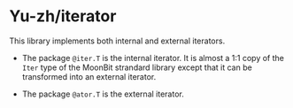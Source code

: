 # Yu-zh/iterator

This library implements both internal and external iterators.

* The package `@iter.T` is the internal iterator. It is almost a 1:1 copy of the
  `Iter` type of the MoonBit strandard library except that it can be transformed
  into an external iterator.

* The package `@ator.T` is the external iterator.